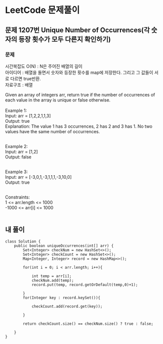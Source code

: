 # LeetCode 문제풀이

## 문제 1207번 Unique Number of Occurrences(각 숫자의 등장 횟수가 모두 다른지 확인하기)

### 문제<br>
시간복잡도 O(N) : N은 주어진 배열의 길이<br>
아이디어 : 배열을 돌면서 숫자와 등장한 횟수를 map에 저장한다. 그리고 그 값들이 서로 다르면 true반환.<br>
자료구조 : 배열<br>

Given an array of integers arr, return true if the number of occurrences of each value in the array is unique or false otherwise.
<br><br>
Example 1:<br>
Input: arr = [1,2,2,1,1,3]<br>
Output: true<br>
Explanation: The value 1 has 3 occurrences, 2 has 2 and 3 has 1. No two values have the same number of occurrences.<br><br>

Example 2:<br>
Input: arr = [1,2]<br>
Output: false<br><br>

Example 3:<br>
Input: arr = [-3,0,1,-3,1,1,1,-3,10,0]<br>
Output: true<br><br> 

Constraints:<br>
1 <= arr.length <= 1000<br>
-1000 <= arr[i] <= 1000<br><br>

## 내 풀이
```
class Solution {
    public boolean uniqueOccurrences(int[] arr) {
        Set<Integer> checkNum = new HashSet<>();
        Set<Integer> checkCount = new HashSet<>();
        Map<Integer, Integer> record = new HashMap<>();
        
        for(int i = 0; i < arr.length; i++){

            int temp = arr[i];
            checkNum.add(temp);
            record.put(temp, record.getOrDefault(temp,0)+1);
            
        }
        for(Integer key : record.keySet()){

            checkCount.add(record.get(key));

        }
        
        return checkCount.size() == checkNum.size() ? true : false;

    }
}
```